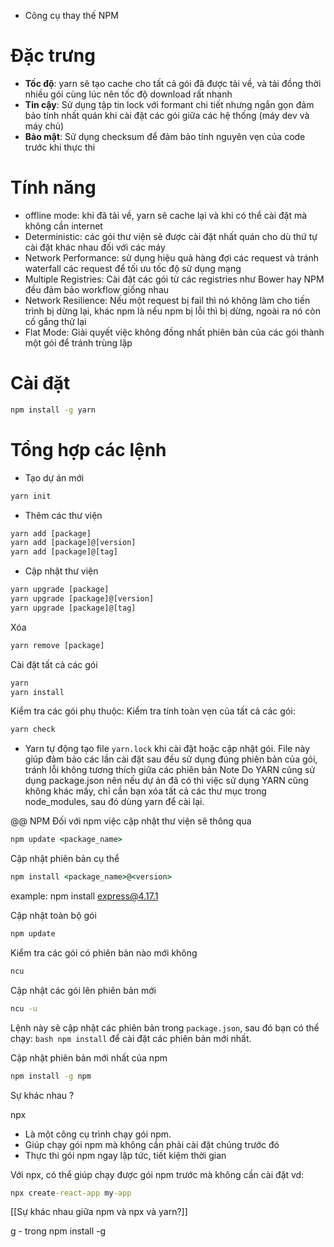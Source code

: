 - Công cụ thay thế NPM

# Đặc trưng
- **Tốc độ**: yarn sẽ tạo cache cho tất cả gói đã được tải về, và tải đồng thời nhiều gói cùng lúc nên tốc độ download rất nhanh
- **Tin cậy**: Sử dụng tập tin lock với formant chi tiết nhưng ngắn gọn đảm bảo tính nhất quán khi cài đặt các gói giữa các hệ thống (máy dev và máy chủ)
- **Bảo mật**: Sử dụng checksum để đảm bảo tính nguyên vẹn của code trước khi thực thi

# Tính năng

- offline mode: khi đã tải về, yarn sẽ cache lại và khi có thể cài đặt mà không cần internet
- Deterministic: các gói thư viện sẽ được cài đặt nhất quán cho dù thứ tự cài đặt khác nhau đối với các máy
- Network Performance: sử dụng hiệu quả hàng đợi các request và tránh waterfall các request để tối ưu tốc độ sử dụng mạng
- Multiple Registries: Cài đặt các gói từ các registries như Bower hay NPM đều đảm bảo workflow giống nhau
- Network Resilience: Nếu một request bị fail thì nó không làm cho tiến trình bị dừng lại, khác npm là nếu npm bị lỗi thì bị dừng, ngoài ra nó còn cố gắng thử lại
- Flat Mode: Giải quyết việc không đồng nhất phiên bản của các gói thành một gói để tránh trùng lặp

# Cài đặt

```cmd
npm install -g yarn
```

# Tổng hợp các lệnh

- Tạo dự án mới

```cmd
yarn init
```

- Thêm các thư viện

```cmd
yarn add [package]
yarn add [package]@[version]
yarn add [package]@[tag]
```

-  Cập nhật thư viện

```cmd
yarn upgrade [package]
yarn upgrade [package]@[version]
yarn upgrade [package]@[tag]
```

Xóa

```cmd
yarn remove [package]
```

Cài đặt tất cả các gói
```cmd
yarn
yarn install
```

Kiểm tra các gói phụ thuộc: Kiểm tra tính toàn vẹn của tất cả các gói:
```cmd
yarn check
```

- Yarn tự động tạo file `yarn.lock` khi cài đặt hoặc cập nhật gói. File này giúp đảm bảo các lần cài đặt sau đều sử dụng đúng phiên bản của gói, tránh lỗi không tương thích giữa các phiên bản
Note
Do YARN cũng sử dụng package.json nên nếu dự án đã có thì việc sử dụng YARN cũng không khác mấy, chỉ cần bạn xóa tất cả các thư mục trong node_modules, sau đó dùng yarn để cài lại.


@@ NPM
Đối với npm việc cập nhật thư viện sẽ thông qua
```cmd
npm update <package_name>
```

Cập nhật phiên bản cụ thể

```cmd
npm install <package_name>@<version>
```

example: npm install express@4.17.1

Cập nhật toàn bộ gói
```cmd
npm update
```

Kiểm tra các gói có phiên bản nào mới không
```cmd
ncu
```

Cập nhật các gói lên phiên bản mới

```cmd
ncu -u
```

Lệnh này sẽ cập nhật các phiên bản trong `package.json`, sau đó bạn có thể chạy: `bash npm install` để cài đặt các phiên bản mới nhất.

Cập nhật phiên bản mới nhất của npm

```cmd
npm install -g npm
```

Sự khác nhau ?

npx
- Là một công cụ trình chạy gói npm. 
- Giúp chạy gói npm mà không cần phải cài đặt chúng trước đó
- Thực thi gói npm ngay lập tức, tiết kiệm thời gian

Với npx, có thể giúp chạy được gói npm trước mà không cần cài đặt
vd:
```cmd
npx create-react-app my-app
```
[[Sự khác nhau giữa npm và npx và yarn?]]

g - trong npm install -g <package>
